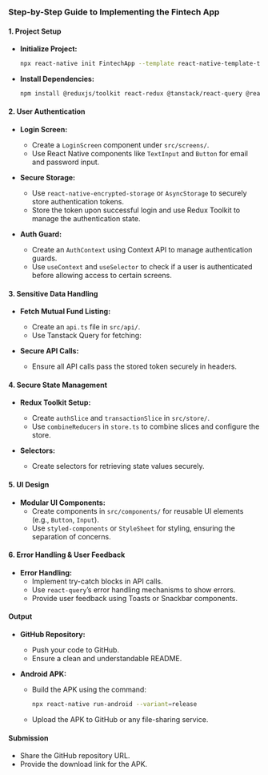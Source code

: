 ### Step-by-Step Guide to Implementing the Fintech App

#### 1. **Project Setup**
   - **Initialize Project:**
     ```bash
     npx react-native init FintechApp --template react-native-template-typescript
     ```
   - **Install Dependencies:**
     ```bash
     npm install @reduxjs/toolkit react-redux @tanstack/react-query @react-native-async-storage/async-storage react-native-encrypted-storage
     ```
  
#### 2. **User Authentication**
   - **Login Screen:**
     - Create a `LoginScreen` component under `src/screens/`.
     - Use React Native components like `TextInput` and `Button` for email and password input.
   - **Secure Storage:**
     - Use `react-native-encrypted-storage` or `AsyncStorage` to securely store authentication tokens.
     - Store the token upon successful login and use Redux Toolkit to manage the authentication state.

   - **Auth Guard:**
     - Create an `AuthContext` using Context API to manage authentication guards.
     - Use `useContext` and `useSelector` to check if a user is authenticated before allowing access to certain screens.

#### 3. **Sensitive Data Handling**
   - **Fetch Mutual Fund Listing:**
     - Create an `api.ts` file in `src/api/`.
     - Use Tanstack Query for fetching:
       
   - **Secure API Calls:**
     - Ensure all API calls pass the stored token securely in headers.
  
#### 4. **Secure State Management**
   - **Redux Toolkit Setup:**
     - Create `authSlice` and `transactionSlice` in `src/store/`.
     - Use `combineReducers` in `store.ts` to combine slices and configure the store.
     
   - **Selectors:**
     - Create selectors for retrieving state values securely.
     

#### 5. **UI Design**
   - **Modular UI Components:**
     - Create components in `src/components/` for reusable UI elements (e.g., `Button`, `Input`).
     - Use `styled-components` or `StyleSheet` for styling, ensuring the separation of concerns.
  
#### 6. **Error Handling & User Feedback**
   - **Error Handling:**
     - Implement try-catch blocks in API calls.
     - Use `react-query`’s error handling mechanisms to show errors.
     - Provide user feedback using Toasts or Snackbar components.

#### **Output**
   - **GitHub Repository:**
     - Push your code to GitHub.
     - Ensure a clean and understandable README.
  
   - **Android APK:**
     - Build the APK using the command:
       ```bash
       npx react-native run-android --variant=release
       ```
     - Upload the APK to GitHub or any file-sharing service.

#### **Submission**
   - Share the GitHub repository URL.
   - Provide the download link for the APK.
